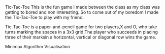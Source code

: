 Tic-Tac-Toe
This is the fun game I made between the class as my class was getting to bored and non interesting. So to come out of my boredom I made the Tic-Tac-Toe to play with my friend.

Tic-Tac-Toe is a paper-and-pencil game for two players,X and O, who take turns marking the spaces in a 3x3 grid.The player who succeeds in placing three of their marksin a horizontal, vertical or diagonal row wins the game.

Minimax Algorithm Visualisation

